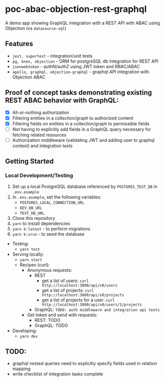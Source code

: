 # poc-abac-objection-rest-graphql

A demo app showing GraphQL integration with a REST API with ABAC using Objection (vs `datasource-sql`)

## Features
- `jest, supertest` - integration/unit tests
- `pg, knex, objection` - ORM for postgreSQL db integration for REST API
- `jsonwebtoken` - authN/authZ using JWT token and RBAC/ABAC
- `apollo, graphql, objection-graphql` - graphql API integration with Objection ABAC

## Proof of concept tasks demonstrating existing REST ABAC behavior with GraphQL:
- [x] All-or-nothing authorization
- [x] Filtering entities in a collection/graph to authorized content
- [x] Filtering fields on entities in a collection/graph to permissible fields
- [ ] Not having to explicitly add fields in a GraphQL query necessary for fetching related resources
- [ ] Authorization middleware (validating JWT and adding user to graphql context) and integration tests

## Getting Started

### Local Development/Testing

1. Set up a local PostgreSQL database referenced by `POSTGRES_TEST_DB` in `.env.example`
1. In `.env.example`, set the following variables:
    - `POSTGRES_LOCAL_CONNECTION_URL`
    - `DEV_DB_URL`
    - `TEST_DB_URL`
1. Clone this repository
1. `yarn` to install dependencies
1. `yarn k:latest` - to perform migrations
1. `yarn k:srun` - to seed the database
- Testing:
  - `yarn test`
- Serving locally:
  - `yarn start`
  - Recipes (curl):
    - Anonymous requests:
      - REST
        - get a list of users: `curl http://localhost:3000/api/v0/users`
        - get a list of projects:  `curl http://localhost:3000/api/v0/projects`
        - get a list of projects for a user:  `curl http://localhost:3000/api/v0/users/1/projects`
      - GraphQL: `TODO: auth middleware and integration api tests`
    - Get token and send with requests:
      - REST: TODO
      - GraphQL: TODO
- Developing:
  - `yarn dev`

## TODO:
- graphql nested queries need to explicitly specify fields used in relation mapping
- write checklist of integration tasks complete
